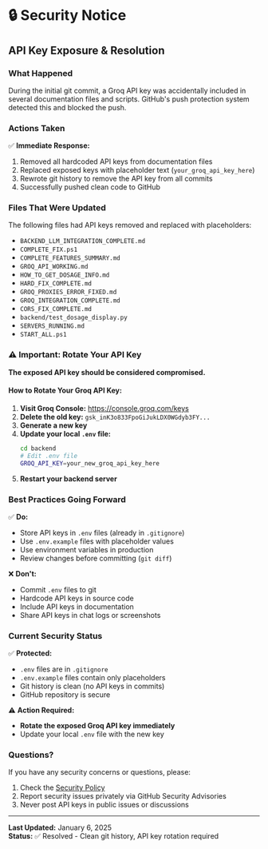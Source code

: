 # 🔒 Security Notice

## API Key Exposure & Resolution

### What Happened
During the initial git commit, a Groq API key was accidentally included in several documentation files and scripts. GitHub's push protection system detected this and blocked the push.

### Actions Taken
✅ **Immediate Response:**
1. Removed all hardcoded API keys from documentation files
2. Replaced exposed keys with placeholder text (`your_groq_api_key_here`)
3. Rewrote git history to remove the API key from all commits
4. Successfully pushed clean code to GitHub

### Files That Were Updated
The following files had API keys removed and replaced with placeholders:
- `BACKEND_LLM_INTEGRATION_COMPLETE.md`
- `COMPLETE_FIX.ps1`
- `COMPLETE_FEATURES_SUMMARY.md`
- `GROQ_API_WORKING.md`
- `HOW_TO_GET_DOSAGE_INFO.md`
- `HARD_FIX_COMPLETE.md`
- `GROQ_PROXIES_ERROR_FIXED.md`
- `GROQ_INTEGRATION_COMPLETE.md`
- `CORS_FIX_COMPLETE.md`
- `backend/test_dosage_display.py`
- `SERVERS_RUNNING.md`
- `START_ALL.ps1`

### ⚠️ Important: Rotate Your API Key

**The exposed API key should be considered compromised.**

#### How to Rotate Your Groq API Key:

1. **Visit Groq Console:** https://console.groq.com/keys
2. **Delete the old key:** `gsk_inK3o833FpoGiJukLDX0WGdyb3FY...`
3. **Generate a new key**
4. **Update your local `.env` file:**
   ```bash
   cd backend
   # Edit .env file
   GROQ_API_KEY=your_new_groq_api_key_here
   ```
5. **Restart your backend server**

### Best Practices Going Forward

✅ **Do:**
- Store API keys in `.env` files (already in `.gitignore`)
- Use `.env.example` files with placeholder values
- Use environment variables in production
- Review changes before committing (`git diff`)

❌ **Don't:**
- Commit `.env` files to git
- Hardcode API keys in source code
- Include API keys in documentation
- Share API keys in chat logs or screenshots

### Current Security Status

✅ **Protected:**
- `.env` files are in `.gitignore`
- `.env.example` files contain only placeholders
- Git history is clean (no API keys in commits)
- GitHub repository is secure

⚠️ **Action Required:**
- **Rotate the exposed Groq API key immediately**
- Update your local `.env` file with the new key

### Questions?

If you have any security concerns or questions, please:
1. Check the [Security Policy](https://github.com/bhanukumardev/health-symptom-predictor/security/policy)
2. Report security issues privately via GitHub Security Advisories
3. Never post API keys in public issues or discussions

---

**Last Updated:** January 6, 2025  
**Status:** ✅ Resolved - Clean git history, API key rotation required
